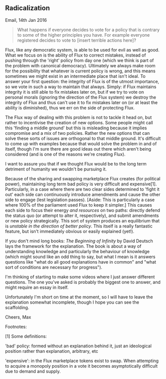 ## Radicalization

Email, 14th Jan 2016

> What happens if everyone decides to vote for a policy that is contrary to some of the higher principles you have. For example everyone registered decides to vote to [insert terrible actions here]?

Flux, like any democratic system, is able to be used for evil as well as good. What we focus on is the ability of Flux to correct mistakes, instead of pushing through the 'right' policy from day one (which we think is part of the problem with canonical democracy). Ultimately we always make room for the possibility that whatever is current policy is wrong, and this means sometimes we might exist in an intermediate place that isn't ideal. To answer your first question: the integrity of Flux is of the utmost importance, so we vote in such a way to maintain that always. Simply: if Flux maintains integrity it is still able to fix mistakes later on, but if we try to vote on personal morals (ignoring the direction of the Flux system) we destroy the integrity of Flux and thus can't use it to fix mistakes later on (or at least the ability is diminished), thus we err on the side of protecting Flux.

The Flux way of dealing with this problem is not to tackle it head on, but rather to incentivise the creation of new options. Some people might call this 'finding a middle ground' but this is misleading because it implies compromise and a mix of two policies. Rather the new options that can solve these sorts of issues are orthogonal to that middle ground. It's difficult to come up with examples because that would solve the problem in and of itself, though I'm sure there are good ideas out there which aren't being considered (and is one of the reasons we're creating Flux).

I want to assure you that if we thought Flux would be to the long term detriment of humanity we wouldn't be pursuing it.

Because of the sharing and swapping marketplace Flux creates (for political power), maintaining long term bad policy is very difficult and expensive[1]. Particularly, in a case where there are two clear sides determined to 'fight it out' each side can continuously introduce amendments and cause the other side to engage (lest legislation passes). [Aside: This is particularly a case where 100% of the parliament used Flux to keep it simpler.] This causes each side to focus their energy *and resources* on two paths: directly defend the status quo (or attempt to alter it, respectively), and submit amendments or new policy strategically. This sort of system produces an equilibrium that is *unstable in the direction of better policy*. This itself is a really fantastic feature, but isn't immediately obvious or easily explained (yet!).

If you don't mind long books: *The Beginning of Infinity* by David Deutsch lays the framework for the explanation. The book is about a way of understanding knowledge and particularly the behaviour of knowledge (which might sound like an odd thing to say, but what I mean is it answers questions like "what do all good explanations have in common" and "what sort of conditions are necessary for progress").

I'm thinking of starting to make some videos where I just answer different questions. The one you've asked is probably the biggest one to answer, and might require an essay in itself.

Unfortunately I'm short on time at the moment, so I will have to leave the explanation somewhat incomplete, though I hope you can see the scaffolding.

Cheers,
Max

Footnotes:

[1] Some definitions:

'bad' policy: formed without an explanation behind it, just an ideological position rather than explanation, arbitrary, etc

'expensive': in the Flux marketplace tokens exist to swap. When attempting to acquire a monopoly position in a vote it becomes asymptotically difficult due to demand and supply.

